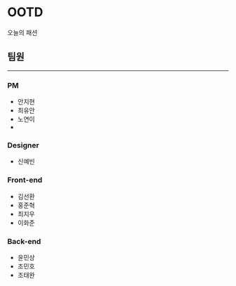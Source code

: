 # OOTD
오늘의 패션

## 팀원
* * *
### PM
* 안지현
* 최유안
* 노연이
* 
### Designer
* 신예빈
### Front-end
* 김선환
* 홍준혁
* 최지우
* 이화준
### Back-end
* 윤민상
* 조민호
* 조태완
